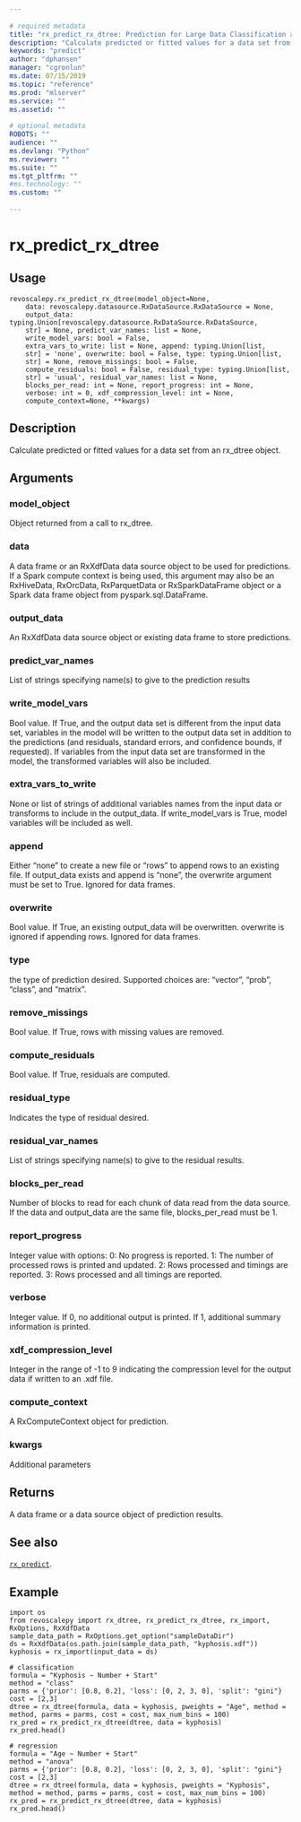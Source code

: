 ```yaml
--- 
 
# required metadata 
title: "rx_predict_rx_dtree: Prediction for Large Data Classification and Regression Trees (revoscalepy)" 
description: "Calculate predicted or fitted values for a data set from an rx_dtree object." 
keywords: "predict" 
author: "dphansen" 
manager: "cgronlun" 
ms.date: 07/15/2019
ms.topic: "reference" 
ms.prod: "mlserver" 
ms.service: "" 
ms.assetid: "" 
 
# optional metadata 
ROBOTS: "" 
audience: "" 
ms.devlang: "Python" 
ms.reviewer: "" 
ms.suite: "" 
ms.tgt_pltfrm: "" 
#ms.technology: "" 
ms.custom: "" 
 
---
```


# rx_predict_rx_dtree


 


## Usage



```
revoscalepy.rx_predict_rx_dtree(model_object=None,
    data: revoscalepy.datasource.RxDataSource.RxDataSource = None,
    output_data: typing.Union[revoscalepy.datasource.RxDataSource.RxDataSource,
    str] = None, predict_var_names: list = None,
    write_model_vars: bool = False,
    extra_vars_to_write: list = None, append: typing.Union[list,
    str] = 'none', overwrite: bool = False, type: typing.Union[list,
    str] = None, remove_missings: bool = False,
    compute_residuals: bool = False, residual_type: typing.Union[list,
    str] = 'usual', residual_var_names: list = None,
    blocks_per_read: int = None, report_progress: int = None,
    verbose: int = 0, xdf_compression_level: int = None,
    compute_context=None, **kwargs)
```





## Description

Calculate predicted or fitted values for a data set from an rx_dtree object.


## Arguments


### model_object

Object returned from a call to rx_dtree.


### data

A data frame or an RxXdfData data source object to be used for predictions.
If a Spark compute context is being used, this argument may also be an RxHiveData,
RxOrcData, RxParquetData or RxSparkDataFrame object or a Spark data frame object from pyspark.sql.DataFrame.


### output_data

An RxXdfData data source object or existing data frame
to store predictions.


### predict_var_names

List of strings specifying name(s) to give to the prediction results


### write_model_vars

Bool value. If True, and the output data set is
different from the input data set, variables in the model will be written
to the output data set in addition to the predictions (and residuals,
standard errors, and confidence bounds, if requested). If variables from
the input data set are transformed in the model, the transformed variables
will also be included.


### extra_vars_to_write

None or list of strings of additional variables
names from the input data or transforms to include in the output_data. If
write_model_vars is True, model variables will be included as well.


### append

Either “none” to create a new file or “rows” to append rows
to an existing file. If output_data exists and append is “none”, the overwrite
argument must be set to True. Ignored for data frames.


### overwrite

Bool value. If True, an existing output_data will be overwritten.
overwrite is ignored if appending rows. Ignored for data frames.


### type

the type of prediction desired. Supported choices are: “vector”,
“prob”, “class”, and “matrix”.


### remove_missings

Bool value. If True, rows with missing values are removed.


### compute_residuals

Bool value. If True, residuals are computed.


### residual_type

Indicates the type of residual desired.


### residual_var_names

List of strings specifying name(s) to give to the residual results.


### blocks_per_read

Number of blocks to read for each chunk of data read
from the data source. If the data and output_data are the same file,
blocks_per_read must be 1.


### report_progress

Integer value with options:
0: No progress is reported.
1: The number of processed rows is printed and updated.
2: Rows processed and timings are reported.
3: Rows processed and all timings are reported.


### verbose

Integer value. If 0, no additional output is printed. If 1,
additional summary information is printed.


### xdf_compression_level

Integer in the range of -1 to 9 indicating the
compression level for the output data if written to an .xdf file.


### compute_context

A RxComputeContext object for prediction.


### kwargs

Additional parameters


## Returns

A data frame or a data source object of prediction results.


## See also

[`rx_predict`](rx-predict.md).


## Example



```
import os
from revoscalepy import rx_dtree, rx_predict_rx_dtree, rx_import, RxOptions, RxXdfData
sample_data_path = RxOptions.get_option("sampleDataDir")
ds = RxXdfData(os.path.join(sample_data_path, "kyphosis.xdf"))
kyphosis = rx_import(input_data = ds)

# classification
formula = "Kyphosis ~ Number + Start"
method = "class"
parms = {'prior': [0.8, 0.2], 'loss': [0, 2, 3, 0], 'split': "gini"}
cost = [2,3]
dtree = rx_dtree(formula, data = kyphosis, pweights = "Age", method = method, parms = parms, cost = cost, max_num_bins = 100)
rx_pred = rx_predict_rx_dtree(dtree, data = kyphosis)
rx_pred.head()

# regression
formula = "Age ~ Number + Start"
method = "anova"
parms = {'prior': [0.8, 0.2], 'loss': [0, 2, 3, 0], 'split': "gini"}
cost = [2,3]
dtree = rx_dtree(formula, data = kyphosis, pweights = "Kyphosis", method = method, parms = parms, cost = cost, max_num_bins = 100)
rx_pred = rx_predict_rx_dtree(dtree, data = kyphosis)
rx_pred.head()
```


